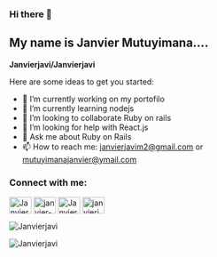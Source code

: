 ### Hi there 👋

## My name is Janvier Mutuyimana....


**Janvierjavi/Janvierjavi** 

Here are some ideas to get you started:

- 🔭 I’m currently working on my portofilo 
- 🌱 I’m currently learning nodejs
- 👯 I’m looking to collaborate Ruby on rails 
- 🤔 I’m looking for help with React.js
- 💬 Ask me about Ruby on Rails 
- 📫 How to reach me: janvierjavim2@gmail.com or mutuyimanajanvier@ymail.com


<h3 align="left">Connect with me:</h3>
<p align="left">
<a href="https://twitter.com/Janviermutuyima" target="blank"><img align="center" src="https://cdn.jsdelivr.net/npm/simple-icons@3.0.1/icons/twitter.svg" alt="Janviermutuyima" height="30" width="40" /></a>
<a href="https://www.linkedin.com/in/janvier-mutuyimana-261856129/" target="blank"><img align="center" src="https://cdn.jsdelivr.net/npm/simple-icons@3.0.1/icons/linkedin.svg" alt="janvier-mutuyimana-261856129/" height="30" width="40" /></a>
<a href="https://www.instagram.com/janvier_mutuyimana/" target="blank"><img align="center" src="https://cdn.jsdelivr.net/npm/simple-icons@3.0.1/icons/instagram.svg" alt="Janviermutuyimana" height="30" width="40" /></a>
<a href="https://www.hackerrank.com/janvierjavim2" target="blank"><img align="center" src="https://cdn.jsdelivr.net/npm/simple-icons@3.0.1/icons/hackerrank.svg" alt="janvierjavim2" height="30" width="40" /></a>
</p>
<p><img align="center" src="https://github-readme-stats.vercel.app/api/top-langs?username=Janvierjavi&show_icons=true&locale=en&layout=compact" alt="Janvierjavi" /></p>

<p><img align="center" src="https://github-readme-streak-stats.herokuapp.com/?user=Janvierjavi&" alt="Janvierjavi" /></p>


